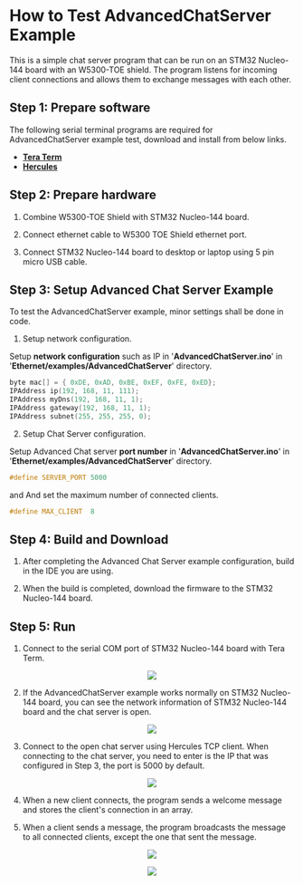 # How to Test AdvancedChatServer Example

This is a simple chat server program that can be run on an STM32 Nucleo-144 board with an W5300-TOE shield. The program listens for incoming client connections and allows them to exchange messages with each other.


## Step 1: Prepare software

The following serial terminal programs are required for AdvancedChatServer example test, download and install from below links.

- [**Tera Term**][link-tera_term]
- [**Hercules**][link-hercules]



## Step 2: Prepare hardware

1. Combine W5300-TOE Shield with STM32 Nucleo-144 board.

2. Connect ethernet cable to W5300 TOE Shield ethernet port.

3. Connect STM32 Nucleo-144 board to desktop or laptop using 5 pin micro USB cable.



## Step 3: Setup Advanced Chat Server Example

To test the AdvancedChatServer example, minor settings shall be done in code.


1. Setup network configuration.

Setup **network configuration** such as IP in '**AdvancedChatServer.ino**' in '**Ethernet/examples/AdvancedChatServer**' directory.

```cpp
byte mac[] = { 0xDE, 0xAD, 0xBE, 0xEF, 0xFE, 0xED};
IPAddress ip(192, 168, 11, 111);
IPAddress myDns(192, 168, 11, 1);
IPAddress gateway(192, 168, 11, 1);
IPAddress subnet(255, 255, 255, 0);
```

2. Setup Chat Server configuration.

Setup Advanced Chat server **port number** in '**AdvancedChatServer.ino**' in '**Ethernet/examples/AdvancedChatServer**' directory.

```cpp
#define SERVER_PORT 5000
```
and And set the maximum number of connected clients.
```cpp
#define MAX_CLIENT  8
```


## Step 4: Build and Download

1. After completing the Advanced Chat Server example configuration, build in the IDE you are using.

2. When the build is completed, download the firmware to the STM32 Nucleo-144 board.


## Step 5: Run

1. Connect to the serial COM port of STM32 Nucleo-144 board with Tera Term.
<p align="center"><img src=" https://github.com/Wiznet/W5300-TOE-Arduino/blob/main/Static/images/examples/teraterm_setting.png"></p>

2. If the AdvancedChatServer example works normally on STM32 Nucleo-144 board, you can see the network information of STM32 Nucleo-144 board and the chat server is open.
<p align="center"><img src=" https://github.com/Wiznet/W5300-TOE-Arduino/blob/main/Static/images/examples/chat_server_setting_up.png"></p>

3. Connect to the open chat server using Hercules TCP client. When connecting to the chat server, you need to enter is the IP that was configured in Step 3, the port is 5000 by default.
<p align="center"><img src=" https://github.com/Wiznet/W5300-TOE-Arduino/blob/main/Static/images/examples/chat_server_connect.png"></p>

4. When a new client connects, the program sends a welcome message and stores the client's connection in an array.

5. When a client sends a message, the program broadcasts the message to all connected clients, except the one that sent the message.
<p align="center"><img src=" https://github.com/Wiznet/W5300-TOE-Arduino/blob/main/Static/images/examples/advancedChatServer_1"></p>
<p align="center"><img src=" https://github.com/Wiznet/W5300-TOE-Arduino/blob/main/Static/images/examples/advancedChatServer_2"></p>



<!--
Link
-->

[link-tera_term]: https://osdn.net/projects/ttssh2/releases/
[link-hercules]: https://www.hw-group.com/software/hercules-setup-utility

